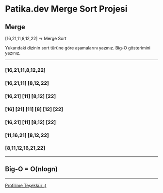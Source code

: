 # Patika.dev Merge Sort Projesi
## Merge

[16,21,11,8,12,22] -> Merge Sort

Yukarıdaki dizinin sort türüne göre aşamalarını yazınız.
Big-O gösterimini yazınız.

___

### [16,21,11,8,12,22]

### [16,21,11]            [8,12,22]

### [16,21] [11]        [8,12]  [22]

### [16]    [21]    [11]    [8]     [12]    [22]

### [16,21] [11]        [8,12]  [22]

### [11,16,21]          [8,12,22]

### [8,11,12,16,21,22]

___

## Big-O = O(nlogn)

___

[Profilime Teşekkür :)](https://app.patika.dev/tcode)